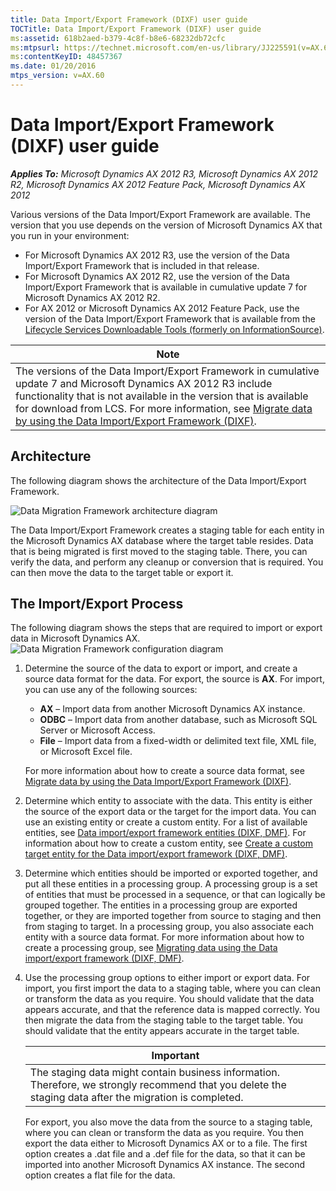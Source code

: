 ```yaml
---
title: Data Import/Export Framework (DIXF) user guide
TOCTitle: Data Import/Export Framework (DIXF) user guide
ms:assetid: 618b2aed-b379-4c8f-b8e6-68232db72cfc
ms:mtpsurl: https://technet.microsoft.com/en-us/library/JJ225591(v=AX.60)
ms:contentKeyID: 48457367
ms.date: 01/20/2016
mtps_version: v=AX.60
---
```


# Data Import/Export Framework (DIXF) user guide


_**Applies To:** Microsoft Dynamics AX 2012 R3, Microsoft Dynamics AX 2012 R2, Microsoft Dynamics AX 2012 Feature Pack, Microsoft Dynamics AX 2012_

Various versions of the Data Import/Export Framework are available. The version that you use depends on the version of Microsoft Dynamics AX that you run in your environment:

-   For Microsoft Dynamics AX 2012 R3, use the version of the Data Import/Export Framework that is included in that release.
-   For Microsoft Dynamics AX 2012 R2, use the version of the Data Import/Export Framework that is available in cumulative update 7 for Microsoft Dynamics AX 2012 R2.
-   For AX 2012 or Microsoft Dynamics AX 2012 Feature Pack, use the version of the Data Import/Export Framework that is available from the [Lifecycle Services Downloadable Tools (formerly on InformationSource)](lcs-downloadable-tools-formerly-informationsource.md).

| **Note**                                                                                                                                                                                                                                                                                                                                                                                                         |
|------------------------------------------------------------------------------------------------------------------------------------------------------------------------------------------------------------------------------------------------------------------------------------------------------------------------------------------------------------------------------------------------------------------|
| The versions of the Data Import/Export Framework in cumulative update 7 and Microsoft Dynamics AX 2012 R3 include functionality that is not available in the version that is available for download from LCS. For more information, see [Migrate data by using the Data Import/Export Framework (DIXF)](migrating-data-using-the-data-import-export-framework-dixf-dmf.md). |

## Architecture
The following diagram shows the architecture of the Data Import/Export Framework. 

![Data Migration Framework architecture diagram](./media/dmfarchitecture.png) 

The Data Import/Export Framework creates a staging table for each entity in the Microsoft Dynamics AX database where the target table resides. Data that is being migrated is first moved to the staging table. There, you can verify the data, and perform any cleanup or conversion that is required. You can then move the data to the target table or export it.

## The Import/Export Process
The following diagram shows the steps that are required to import or export data in Microsoft Dynamics AX. ![Data Migration Framework configuration diagram](./media/dmfconfiguration.png)
1.  Determine the source of the data to export or import, and create a source data format for the data. For export, the source is **AX**. For import, you can use any of the following sources:
    -   **AX** – Import data from another Microsoft Dynamics AX instance.
    -   **ODBC** – Import data from another database, such as Microsoft SQL Server or Microsoft Access.
    -   **File** – Import data from a fixed-width or delimited text file, XML file, or Microsoft Excel file.

    For more information about how to create a source data format, see [Migrate data by using the Data Import/Export Framework (DIXF)](migrating-data-using-the-data-import-export-framework-dixf-dmf.md).
2.  Determine which entity to associate with the data. This entity is either the source of the export data or the target for the import data. You can use an existing entity or create a custom entity. For a list of available entities, see [Data import/export framework entities (DIXF, DMF)](entities-dixf.md). For information about how to create a custom entity, see [Create a custom target entity for the Data import/export framework (DIXF, DMF)](create-custom-target-entity-dixf.md).
3.  Determine which entities should be imported or exported together, and put all these entities in a processing group. A processing group is a set of entities that must be processed in a sequence, or that can logically be grouped together. The entities in a processing group are exported together, or they are imported together from source to staging and then from staging to target. In a processing group, you also associate each entity with a source data format. For more information about how to create a processing group, see [Migrating data using the Data import/export framework (DIXF, DMF)](migrate-data-dixf.md).
4.  Use the processing group options to either import or export data. For import, you first import the data to a staging table, where you can clean or transform the data as you require. You should validate that the data appears accurate, and that the reference data is mapped correctly. You then migrate the data from the staging table to the target table. You should validate that the entity appears accurate in the target table.

    | **Important**                                                                                                                                            |
    |----------------------------------------------------------------------------------------------------------------------------------------------------------|
    | The staging data might contain business information. Therefore, we strongly recommend that you delete the staging data after the migration is completed. |

    For export, you also move the data from the source to a staging table, where you can clean or transform the data as you require. You then export the data either to Microsoft Dynamics AX or to a file. The first option creates a .dat file and a .def file for the data, so that it can be imported into another Microsoft Dynamics AX instance. The second option creates a flat file for the data.




  


